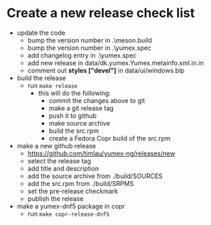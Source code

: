 # Create a new release check list

- update the code
  - bump the version number in .\meson.build
  - bump the version number in .\yumex.spec
  - add changelog entry in .\yumex.spec
  - add new release in data/dk.yumex.Yumex.metainfo.xml.in.in
  - comment out **styles ["devel"]** in data/ui/windows.blp
- build the release
  - run `make release`
    - this will do the following:
      - commit the changes above to git
      - make a git release tag
      - push it to github
      - make source archive
      - build the src.rpm
      - create a Fedora Copr build of the src.rpm
- make a new github release
  - https://github.com/timlau/yumex-ng/releases/new
  - select the release tag
  - add title and description
  - add the source archive from ./build/SOURCES
  - add the src.rpm from ./build/SRPMS
  - set the pre-release checkmark
  - publish the release
- make a yumex-dnf5 package in copr
  - run `make copr-release-dnf5`
